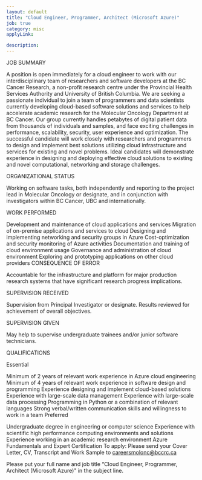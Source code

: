 ```yaml
---
layout: default
title: "Cloud Engineer, Programmer, Architect (Microsoft Azure)"
job: true
category: misc
applyLink:

description: 
---
```

JOB SUMMARY

A position is open immediately for a cloud engineer to work with our interdisciplinary team of researchers and software developers at the BC Cancer Research, a non-profit research centre under the Provincial Health Services Authority and University of British Columbia. We are seeking a passionate individual to join a team of programmers and data scientists currently developing cloud-based software solutions and services to help accelerate academic research for the Molecular Oncology Department at BC Cancer.  Our group currently handles petabytes of digital patient data from thousands of individuals and samples, and face exciting challenges in performance, scalability, security, user experience and optimization. The successful candidate will work closely with researchers and programmers to design and implement best solutions utilizing cloud infrastructure and services for existing and novel problems.  Ideal candidates will demonstrate experience in designing and deploying effective cloud solutions to existing and novel computational, networking and storage challenges.

ORGANIZATIONAL STATUS

Working on software tasks, both independently and reporting to the project lead in Molecular Oncology or designate, and in conjunction with investigators within BC Cancer, UBC and internationally.

WORK PERFORMED

Development and maintenance of cloud applications and services
Migration of on-premise applications and services to cloud
Designing and implementing networking and security groups in Azure
Cost-optimization and security monitoring of Azure activities
Documentation and training of cloud environment usage
Governance and administration of cloud environment
Exploring and prototyping applications on other cloud providers
CONSEQUENCE OF ERROR

Accountable for the infrastructure and platform for major production research systems that have significant research progress implications.

SUPERVISION RECEIVED

Supervision from Principal Investigator or designate. Results reviewed for achievement of overall objectives.

SUPERVISION GIVEN

May help to supervise undergraduate trainees and/or junior software technicians.

QUALIFICATIONS

Essential

Minimum of 2 years of relevant work experience in Azure cloud engineering
Minimum of 4 years of relevant work experience in software design and programming
Experience designing and implement cloud-based solutions
Experience with large-scale data management
Experience with large-scale data processing
Programming in Python or a combination of relevant languages
Strong verbal/written communication skills and willingness to work in a team
Preferred

Undergraduate degree in engineering or computer science
Experience with scientific high performance computing environments and solutions
Experience working in an academic research environment
Azure Fundamentals and Expert Certification
To apply: Please send your Cover Letter, CV, Transcript and Work Sample to careersmolonc@bccrc.ca

Please put your full name and job title “Cloud Engineer, Programmer, Architect (Microsoft Azure)" in the subject line.